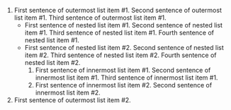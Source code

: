 1. First sentence of outermost list item #1.  Second sentence of outermost list item #1.
Third sentence of outermost list item #1.
    + First sentence of nested list item #1. Second sentence of nested list item #1.  Third sentence of nested list item #1.
      Fourth sentence of nested list item #1.
    + First sentence of nested list item #2.
    Second sentence of nested list item #2.
    Third sentence of nested list item #2.
    Fourth sentence of nested list item #2.
        1. First sentence of innermost list item #1.  Second sentence of innermost list item #1.
        Third sentence of innermost list item #1.
        9. First sentence of innermost list item #2.  Second sentence of innermost list item #2.
9. First sentence of outermost list item #2.
